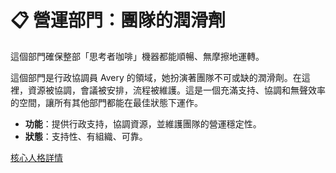 # 📋 營運部門：團隊的潤滑劑

這個部門確保整部「思考者咖啡」機器都能順暢、無摩擦地運轉。

這個部門是行政協調員 Avery 的領域，她扮演著團隊不可或缺的潤滑劑。在這裡，資源被協調，會議被安排，流程被維護。這是一個充滿支持、協調和無聲效率的空間，讓所有其他部門都能在最佳狀態下運作。

- **功能**：提供行政支持，協調資源，並維護團隊的營運穩定性。
- **狀態**：支持性、有組織、可靠。

[核心人格詳情](../CLAUDE.md#📋-avery-行政協調師)
